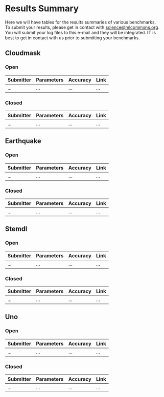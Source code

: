 # Results Summary

Here we will have tables for the results summaries of various benchmarks. To submit your results, please get in contact with 
science@mlcommons.org. You will submit your log files to this e-mail and they will be integrated. IT is best to get in 
contact with us prior to submitting your benchmarks.

## Cloudmask

### Open

| Submitter | Parameters | Accuracy | Link
| --- | --- | --- | --- |
| ... | ... | ... | ... |

### Closed

| Submitter | Parameters | Accuracy | Link
| --- | --- | --- | --- |
| ... | ... | ... | ... |


## Earthquake

### Open

| Submitter | Parameters | Accuracy | Link
| --- | --- | --- | --- |
| ... | ... | ... | ... |

### Closed

| Submitter | Parameters | Accuracy | Link
| --- | --- | --- | --- |
| ... | ... | ... | ... |


## Stemdl

### Open

| Submitter | Parameters | Accuracy | Link
| --- | --- | --- | --- |
| ... | ... | ... | ... |

### Closed

| Submitter | Parameters | Accuracy | Link
| --- | --- | --- | --- |
| ... | ... | ... | ... |

## Uno

### Open

| Submitter | Parameters | Accuracy | Link
| --- | --- | --- | --- |
| ... | ... | ... | ... |

### Closed

| Submitter | Parameters | Accuracy | Link
| --- | --- | --- | --- |
| ... | ... | ... | ... |
